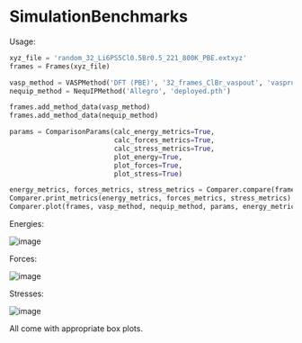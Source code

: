 # SimulationBenchmarks


Usage:

```python
xyz_file = 'random_32_Li6PS5Cl0.5Br0.5_221_800K_PBE.extxyz'
frames = Frames(xyz_file)

vasp_method = VASPMethod('DFT (PBE)', '32_frames_ClBr_vaspout', 'vasprun_frame')
nequip_method = NequIPMethod('Allegro', 'deployed.pth')

frames.add_method_data(vasp_method)
frames.add_method_data(nequip_method)

params = ComparisonParams(calc_energy_metrics=True,
                          calc_forces_metrics=True,
                          calc_stress_metrics=True,
                          plot_energy=True,
                          plot_forces=True,
                          plot_stress=True)

energy_metrics, forces_metrics, stress_metrics = Comparer.compare(frames, vasp_method, nequip_method, params)
Comparer.print_metrics(energy_metrics, forces_metrics, stress_metrics)
Comparer.plot(frames, vasp_method, nequip_method, params, energy_metrics, forces_metrics, stress_metrics)
```

Energies:

![image](https://github.com/ChrisDavi3s/SimulationBenchmarks/assets/9642076/37a093cb-70b9-4fdc-9697-c567d455b952)

Forces:

![image](https://github.com/ChrisDavi3s/SimulationBenchmarks/assets/9642076/f0daa71b-5038-4b39-be8c-39aac25e1450)

Stresses:

![image](https://github.com/ChrisDavi3s/SimulationBenchmarks/assets/9642076/2086c236-6dac-4281-aae4-d2b18514b257)

All come with appropriate box plots.
